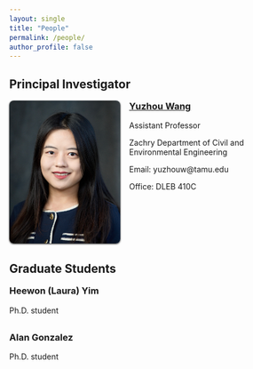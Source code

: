 ```yaml
---
layout: single
title: "People"
permalink: /people/
author_profile: false
---
```


## Principal Investigator
<div style="display:flex; gap:1rem; align-items:flex-start; flex-wrap:wrap; margin-bottom:1rem;">
  <a href="/people/yuzhou-wang/" style="flex:0 0 auto;">
    <img src="/images/profile_new.jpeg" alt="Yuzhou Wang" style="width:200px; max-width:35vw; height:auto; border-radius:8px; box-shadow:0 1px 3px rgba(0,0,0,.9);">
  </a>
  <div style="flex:1 1 260px; min-width:260px;">
    <h3 style="margin-top:0;"><a href="/people/yuzhou-wang/">Yuzhou Wang</a></h3>
    <p>Assistant Professor</p>
    <p>Zachry Department of Civil and Environmental Engineering</p>
    <p>Email: yuzhouw@tamu.edu</p>
    <p>Office: DLEB 410C</p>
    <!-- Icon links -->
    <p style="margin-top:0.6rem; display:flex; gap:0.8rem; align-items:center; font-size:1.6rem; line-height:1;">
      <a href="https://scholar.google.com/citations?user=vH2cj8MAAAAJ" target="_blank" rel="noopener" aria-label="Google Scholar"><i class="ai ai-google-scholar"></i></a>
      <a href="https://www.linkedin.com/in/yuzhouwang" target="_blank" rel="noopener" aria-label="LinkedIn"><i class="fab fa-linkedin"></i></a>
      <a href="https://www.researchgate.net/profile/Yuzhou-Wang-13" target="_blank" rel="noopener" aria-label="ResearchGate"><i class="ai ai-researchgate"></i></a>
      <a href="https://github.com/yuzhou-wang" target="_blank" rel="noopener" aria-label="GitHub"><i class="fab fa-github"></i></a>
      <a href="https://orcid.org/0000-0003-3266-1367" target="_blank" rel="noopener" aria-label="ORCID"><i class="ai ai-orcid"></i></a>
    </p>
  </div>
</div>


## Graduate Students
<div style="display:flex; gap:1rem; align-items:flex-start; flex-wrap:wrap; margin-bottom:1rem;">
  <div style="flex:1 1 260px; min-width:260px;">
    <h3 style="margin-top:0;"><a>Heewon (Laura) Yim</a></h3>
    <p>Ph.D. student</p>
    <p></p>
    <p></p>
  </div>
</div>

<div style="display:flex; gap:1rem; align-items:flex-start; flex-wrap:wrap; margin-bottom:1rem;">
  <div style="flex:1 1 260px; min-width:260px;">
    <h3 style="margin-top:0;"><a>Alan Gonzalez</a></h3>
    <p>Ph.D. student</p>
    <p></p>
    <p></p>
  </div>
</div>



